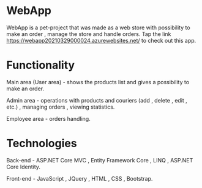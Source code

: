 # WebApp

WebApp is a pet-project that was made as a web store with possibility to make an order , manage the store and handle orders.
Tap the link https://webapp20210329000024.azurewebsites.net/ to check out this app.

# Functionality

Main area (User area) - shows the products list and gives a possibility to make an order.

Admin area - operations with products and couriers (add , delete , edit , etc.) , managing orders , viewing statistics.

Employee area - orders handling.

# Technologies

Back-end - ASP.NET Core MVC , Entity Framework Core , LINQ , ASP.NET Core Identity.

Front-end - JavaScript , JQuery , HTML , CSS , Bootstrap.

